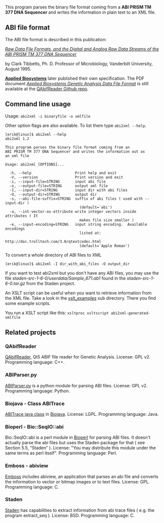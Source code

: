 This program parses the binary file format coming from a
__ABI PRISM TM 377 DNA Sequencer__ and writes the information in
plain text to an XML file.

## ABI file format

The ABI file format is described in this publication:

[_Raw Data File Formats,
and the Digital and Analog Raw Data Streams
of the ABI PRISM TM 377 DNA Sequencer_](http://www.cs.cmu.edu/afs/cs/project/genome/WWW/Papers/clark.html)

by Clark Tibbetts, Ph. D. Professor of Microbiology, Vanderbilt University, August 1995.

[__Applied Biosystems__](https://en.wikipedia.org/wiki/Applied_Biosystems) later published their own specification.
The PDF document [_Applied Biosystems Genetic Analysis Data File Format_](https://github.com/dridk/QAbifReader/blob/master/ABIF_File_Format.pdf) is still available at the [QAbifReader Github repo](https://github.com/dridk/QAbifReader/).

## Command line usage

Usage: `abi2xml -i binaryfile -o xmlfile`

Other option flags are also available. To list them type `abi2xml --help`.

```
[erik@linux]$ abi2xml --help
abi2xml 1.2

This program parses the binary file format coming from an
ABI PRISM TM 377 DNA Sequencer and writes the information out as
an xml file

Usage: abi2xml [OPTIONS]...

  -h, --help                    Print help and exit
  -V, --version                 Print version and exit
  -i, --input-file=STRING       input abi file
  -o, --output-file=STRING      output xml file
  -I, --input-dir=STRING        input dir with abi files
  -O, --output-dir=STRING       output dir
  -s, --abi-file-suffix=STRING  suffix of abi files ( used with --input-dir )
                                  (default=`abi')
  -a, --int-vector-as-attribute write integer vectors inside attributes ( It
                                  makes file size smaller )
  -e, --input-encoding=STRING   input string encoding.  Available encodings
                                  listed at:
                                  http://doc.trolltech.com/3.0/qtextcodec.html
                                  (default=`Apple Roman')
```


To convert a whole directory of ABI files to XML

```
[erik@linux]$ abi2xml -I dir_with_abi_files -O output_dir
```

If you want to test abi2xml but you don't have any ABI files, you may use the file _staden-src-1-6-0/userdata/Sample_671.ab1_ found in the _staden-src-1-6-0.tar.gz_ from the Staden project.

An XSLT script can be useful when you want to retrieve information from the XML file. 
Take a look in the [xslt_examples](xslt_examples) sub directory. There you find some example scripts.

You run a XSLT script like this:
`xsltproc xsltscript abi2xml-generated-xmlfile`

## Related projects

### QAbifReader

[QAbifReader](https://github.com/dridk/QAbifReader/), Qt5 ABIF file reader for Genetic Analysis. License: GPL v2. Programming language: C++.

### ABIParser.py

[ABIParser.py](https://www.bioinformatics.org/wiki/ABIParser.py) is a python module for parsing ABI files. License: GPL v2. Programming language: Python.

###  Biojava - Class ABITrace
[ABITrace java class](https://biojava.org/docs/api/org/biojava/nbio/core/sequence/io/ABITrace.html) in [Biojava](https://biojava.org/). License: LGPL. Programming language: Java.

### Bioperl - Bio::SeqIO::abi
Bio::SeqIO::abi is a perl module in [Bioperl](https://bioperl.org/) for parsing ABI files. It doesn't actually parse the abi files but uses the Staden package for that ( see Section 5.5, “Staden” ). License: "You may distribute this module under the same terms as perl itself". Programming language: Perl.

### Emboss - abiview
[Emboss](https://en.wikipedia.org/wiki/EMBOSS) includes abiview, an application that parses an abi file and converts the information to vector or bitmap images or to text files. License: GPL. Programming language: C.

### Staden
[Staden](https://en.wikipedia.org/wiki/Staden_Package) has capabilities to extract information from abi trace files ( e.g. the program extract_seq ). License: BSD. Programming language: C.
